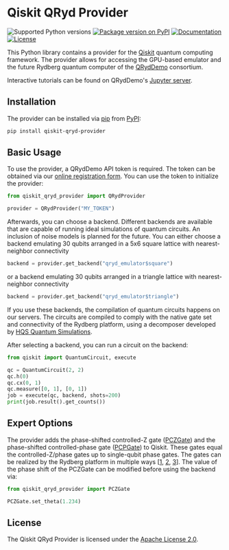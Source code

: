 # Qiskit QRyd Provider

![Supported Python versions](https://img.shields.io/pypi/pyversions/qiskit_qryd_provider.svg?color=blue)
[![Package version on PyPI](https://img.shields.io/pypi/v/qiskit_qryd_provider.svg?color=blue)](https://pypi.org/project/qiskit_qryd_provider/)
[![Documentation](https://img.shields.io/badge/docs-Sphinx-blue.svg)](https://thequantumlaend.de/docs/)
[![License](https://img.shields.io/pypi/l/qiskit_qryd_provider.svg?color=green)](https://www.apache.org/licenses/LICENSE-2.0)

This Python library contains a provider for the [Qiskit](https://qiskit.org) quantum computing framework. The provider allows for accessing the GPU-based emulator and the future Rydberg quantum computer of the [QRydDemo](https://thequantumlaend.de/qryddemo/) consortium.

Interactive tutorials can be found on QRydDemo's [Jupyter server](https://thequantumlaend.de/frontend).

## Installation

The provider can be installed via [pip](https://pip.pypa.io/) from
[PyPI](https://pypi.org/project/qiskit_qryd_provider/):

```bash
pip install qiskit-qryd-provider
```

## Basic Usage

To use the provider, a QRydDemo API token is required. The token can be obtained via our [online registration form](https://thequantumlaend.de/frontend/signup_form.php). You can use the token to initialize the provider:

```python
from qiskit_qryd_provider import QRydProvider

provider = QRydProvider("MY_TOKEN")
```

Afterwards, you can choose a backend. Different backends are available that are capable of running ideal simulations of quantum circuits. An inclusion of noise models is planned for the future. You can either choose a backend emulating 30 qubits arranged in a 5x6 square lattice with nearest-neighbor connectivity

```python
backend = provider.get_backend("qryd_emulator$square")
```

or a backend emulating 30 qubits arranged in a triangle lattice with nearest-neighbor connectivity

```python
backend = provider.get_backend("qryd_emulator$triangle")
```

If you use these backends, the compilation of quantum circuits happens on our servers. The circuits are compiled to comply with the native gate set and connectivity of the Rydberg platform, using a decomposer developed by [HQS Quantum Simulations](https://quantumsimulations.de/).

After selecting a backend, you can run a circuit on the backend:

```python
from qiskit import QuantumCircuit, execute

qc = QuantumCircuit(2, 2)
qc.h(0)
qc.cx(0, 1)
qc.measure([0, 1], [0, 1])
job = execute(qc, backend, shots=200)
print(job.result().get_counts())
```

## Expert Options

The provider adds the phase-shifted controlled-Z gate ([PCZGate](https://thequantumlaend.de/docs/gates.html#qiskit_qryd_provider.PCZGate)) and the phase-shifted controlled-phase gate ([PCPGate](https://thequantumlaend.de/docs/gates.html#qiskit_qryd_provider.PCPGate)) to Qiskit. These gates equal the controlled-Z/phase gates up to single-qubit phase gates. The gates can be realized by the Rydberg platform in multiple ways [[1](https://doi.org/10.1103/PhysRevLett.123.170503), [2](https://doi.org/10.1103/PhysRevResearch.4.033019), [3](https://doi.org/10.22331/q-2022-05-13-712)]. The value of the phase shift of the PCZGate can be modified before using the backend via:

```python
from qiskit_qryd_provider import PCZGate

PCZGate.set_theta(1.234)
```

## License

The Qiskit QRyd Provider is licensed under the [Apache License 2.0](https://www.apache.org/licenses/LICENSE-2.0).
